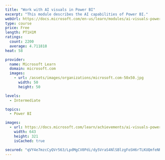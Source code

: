 ```yaml
---
title: "Work with AI visuals in Power BI"
excerpt: "This module describes the AI capabilities of Power BI."
webUrl: https://docs.microsoft.com/en-us/learn/modules/ai-visuals-power-bi/
type: course
price: Free
length: PT1H1M
ratings:
  count: 2200
  average: 4.711818
heat: 58

provider:
  name: Microsoft Learn
  domain: microsoft.com
  images:
    - url: /assets/images/organizations/microsoft.com-50x50.jpg
      width: 50
      height: 50

levels:
  - Intermediate

topics:
  - Power BI

images:
  - url: https://docs.microsoft.com/learn/achievements/ai-visuals-power-bi-social.png
    width: 643
    height: 321
    isCached: true

secured: "qVY4e7mzcCyQVr563/LpdMgCV0Pdi/dy5VraS4NlSBlzgFoSH6rTLKUQmfeNROLoEQXas/ImBYyrbXbmr+fwIvzX/YeTiKbQ0/bf7YLX7ahoOELMjxv9EzTzuJv4yab7DqTu1fHEmIt+cJvE3ZTiJ55FS4Ros+NH6JPLobOPlatfQ1neB48ibXzJsY6u5et12xAenEX3JUazzvk6fAsxmwIKckG1knCDNZZJgcUU4y+DpzI/I7kmg8W2wuYwEuTsVu2cBfL3HkliZJu9jbEh3kIftlzxTu23a5MaF8FFBczxcjAh2fp1SkPbnk7/nJ7kzyrfFWR9hra9PORDeJPoEKD3wzq+5/ojN36n/obYtng8xh5BTVVIa2y6Bt2dOidiJa6QBtg5SvBb3Ct2HmRLb1Bv7HsW00SBFJuC70GSWOc=;7nQnp2kvuwHnlyargpAeqQ=="
---
```


